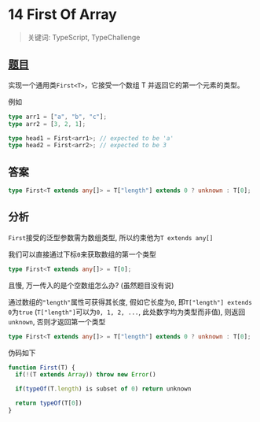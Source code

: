 # 14 First Of Array

> 关键词: TypeScript, TypeChallenge

## [题目](https://github.com/type-challenges/type-challenges/blob/master/questions/14-easy-first/README.zh-CN.md)

实现一个通用类`First<T>`，它接受一个数组 T 并返回它的第一个元素的类型。

例如

```ts
type arr1 = ["a", "b", "c"];
type arr2 = [3, 2, 1];

type head1 = First<arr1>; // expected to be 'a'
type head2 = First<arr2>; // expected to be 3
```

## 答案

```ts
type First<T extends any[]> = T["length"] extends 0 ? unknown : T[0];
```

## 分析

`First`接受的泛型参数需为数组类型, 所以约束他为`T extends any[]`

我们可以直接通过下标`0`来获取数组的第一个类型

```ts
type First<T extends any[]> = T[0];
```

且慢, 万一传入的是个空数组怎么办? (虽然题目没有说)

通过数组的`"length"`属性可获得其长度, 假如它长度为`0`, 即`T["length"] extends 0`为`true`
(`T["length"]`可以为`0, 1, 2, ...`, 此处数字均为类型而非值),
则返回`unknown`, 否则才返回第一个类型

```ts
type First<T extends any[]> = T["length"] extends 0 ? unknown : T[0];
```

伪码如下

```js
function First(T) {
  if(!(T extends Array)) throw new Error()

  if(typeOf(T.length) is subset of 0) return unknown

  return typeOf(T[0])
}
```
